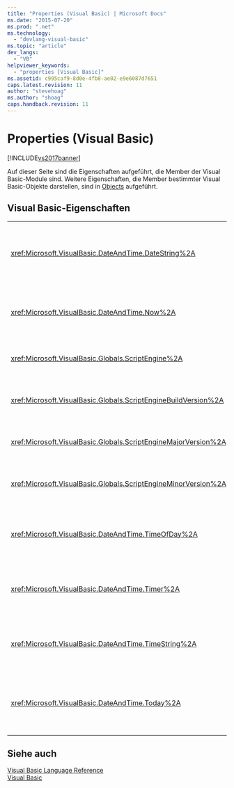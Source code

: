 ```yaml
---
title: "Properties (Visual Basic) | Microsoft Docs"
ms.date: "2015-07-20"
ms.prod: ".net"
ms.technology: 
  - "devlang-visual-basic"
ms.topic: "article"
dev_langs: 
  - "VB"
helpviewer_keywords: 
  - "properties [Visual Basic]"
ms.assetid: c995caf9-8d0e-4fb8-ae02-e9e6087d7651
caps.latest.revision: 11
author: "stevehoag"
ms.author: "shoag"
caps.handback.revision: 11
---
```

# Properties (Visual Basic)
[!INCLUDE[vs2017banner](~/includes/vs2017banner.md)]

Auf dieser Seite sind die Eigenschaften aufgeführt, die Member der Visual Basic\-Module sind.  Weitere Eigenschaften, die Member bestimmter Visual Basic\-Objekte darstellen, sind in [Objects](../../visual-basic/language-reference/objects/index.md) aufgeführt.  
  
## Visual Basic\-Eigenschaften  
  
|||  
|-|-|  
|<xref:Microsoft.VisualBasic.DateAndTime.DateString%2A>|Gibt einen `String`\-Wert zurück bzw. legt einen String\-Wert fest, der das aktuelle Datum gemäß den Systemeinstellungen angibt.|  
|<xref:Microsoft.VisualBasic.DateAndTime.Now%2A>|Gibt einen `Date`\-Wert zurück, der das aktuelle Datum und die aktuelle Uhrzeit gemäß der Systemeinstellung enthält.|  
|<xref:Microsoft.VisualBasic.Globals.ScriptEngine%2A>|Gibt einen `String`\-Wert zurück, der die aktuelle Laufzeit darstellt.|  
|<xref:Microsoft.VisualBasic.Globals.ScriptEngineBuildVersion%2A>|Gibt einen `Integer`\-Wert zurück, der die Buildversionsnummer der aktuellen Laufzeit enthält.|  
|<xref:Microsoft.VisualBasic.Globals.ScriptEngineMajorVersion%2A>|Gibt `Integer` mit der Hauptversionsnummer der aktuellen Laufzeit zurück.|  
|<xref:Microsoft.VisualBasic.Globals.ScriptEngineMinorVersion%2A>|Gibt einen `Integer`\-Wert zurück, der die Nebenversionsnummer der aktuellen Laufzeit enthält.|  
|<xref:Microsoft.VisualBasic.DateAndTime.TimeOfDay%2A>|Gibt einen `Date`\-Wert zurück bzw. legt einen Date\-Wert fest, der die aktuelle Uhrzeit gemäß der Systemeinstellung enthält.|  
|<xref:Microsoft.VisualBasic.DateAndTime.Timer%2A>|Gibt einen Wert vom Typ `Double` zurück, der die Anzahl der seit Mitternacht vergangenen Sekunden angibt.|  
|<xref:Microsoft.VisualBasic.DateAndTime.TimeString%2A>|Gibt einen `String`\-Wert zurück, der die aktuelle Uhrzeit gemäß der Systemeinstellung angibt, oder legt diesen fest.|  
|<xref:Microsoft.VisualBasic.DateAndTime.Today%2A>|Gibt einen `Date`\-Wert zurück bzw. legt einen Date\-Wert fest, der das aktuelle Datum gemäß den Systemeinstellungen angibt.|  
  
## Siehe auch  
 [Visual Basic Language Reference](../../visual-basic/language-reference/index.md)   
 [Visual Basic](../../visual-basic/index.md)